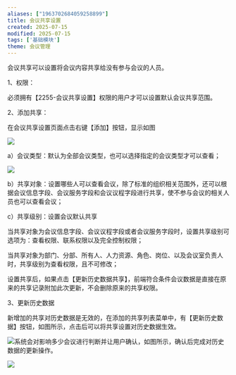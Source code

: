 ```yaml
---
aliases: ["1963702684059258899"]
title: 会议共享设置
created: 2025-07-15
modified: 2025-07-15
tags: ['基础模块']
theme: 会议管理
---
```


会议共享可以设置将会议内容共享给没有参与会议的人员。

1、权限：

必须拥有【2255-会议共享设置】权限的用户才可以设置默认会议共享范围。

2、添加共享：

在会议共享设置页面点击右键【添加】按钮，显示如图

![](fb7dda5d62b031276d009f4d9fd8f5b9.jpg)

a）会议类型：默认为全部会议类型，也可以选择指定的会议类型才可以查看；

![](7f2ce0fdb6615a2aa7bc30fdbe64686f.jpg)

b）共享对象：设置哪些人可以查看会议，除了标准的组织相关范围外，还可以根据会议信息字段、会议服务字段和会议议程字段进行共享，使不参与会议的相关人员也可以查看会议；

c）共享级别：设置会议默认共享

当共享对象为会议信息字段、会议议程字段或者会议服务字段时，设置共享级别可选项为：查看权限、联系权限以及完全控制权限；

当共享对象为部门、分部、所有人、人力资源、角色、岗位、以及会议室负责人时，共享级别为查看权限，且不可修改；

设置共享后，如果点击【更新历史数据共享】，前端符合条件会议数据是直接在原来的共享记录附加此次更新，不会删除原来的共享权限。

3、更新历史数据

新增加的共享对历史数据是无效的，在添加的共享列表菜单中，有【更新历史数据】按钮，如图所示，点击后可以将共享设置对历史数据生效。

![](6fce0a6d57c7078060118a524bdd40d0.jpg)系统会对影响多少会议进行判断并让用户确认，如图所示，确认后完成对历史数据的更新操作。

![](68e609fa3dea4dd6d2ce304f5fd86fe4.jpg)
